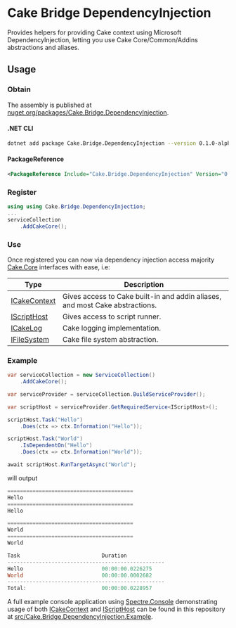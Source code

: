 # Cake Bridge DependencyInjection

Provides helpers for providing Cake context using Microsoft DependencyInjection, letting you use Cake Core/Common/Addins abstractions and aliases.

## Usage

### Obtain

The assembly is published at [nuget.org/packages/Cake.Bridge.DependencyInjection](https://www.nuget.org/packages/Cake.Bridge.DependencyInjection).

#### .NET CLI

```bash
dotnet add package Cake.Bridge.DependencyInjection --version 0.1.0-alpha0003
```

#### PackageReference
```xml
<PackageReference Include="Cake.Bridge.DependencyInjection" Version="0.1.0-alpha0003" />
```

### Register

```csharp
using using Cake.Bridge.DependencyInjection;
...
serviceCollection
    .AddCakeCore();
```

### Use

Once registered you can now via dependency injection access majority [Cake.Core](https://cakebuild.net/api/Cake.Core/#InterfaceTypes) interfaces with ease, i.e:

| Type         | Description |
|--------------|-------------|
| [ICakeContext](https://cakebuild.net/api/Cake.Core/ICakeContext/) | Gives access to Cake built-in and addin aliases, and most Cake abstractions. |
| [IScriptHost](https://cakebuild.net/api/Cake.Core.Scripting/IScriptHost/) | Gives access to script runner. |
| [ICakeLog](https://cakebuild.net/api/Cake.Core.Diagnostics/ICakeLog/) | Cake logging implementation. |
| [IFileSystem](https://cakebuild.net/api/Cake.Core.IO/IFileSystem/) | Cake file system abstraction. |

### Example

```csharp
var serviceCollection = new ServiceCollection()
    .AddCakeCore();

var serviceProvider = serviceCollection.BuildServiceProvider();

var scriptHost = serviceProvider.GetRequiredService<IScriptHost>();

scriptHost.Task("Hello")
    .Does(ctx => ctx.Information("Hello"));

scriptHost.Task("World")
    .IsDependentOn("Hello")
    .Does(ctx => ctx.Information("World"));

await scriptHost.RunTargetAsync("World");
```

will output

```powershell
========================================
Hello
========================================
Hello

========================================
World
========================================
World

Task                          Duration
--------------------------------------------------
Hello                         00:00:00.0226275
World                         00:00:00.0002682
--------------------------------------------------
Total:                        00:00:00.0228957
```

A full example console application using [Spectre.Console](https://www.nuget.org/packages/Spectre.Console) demonstrating usage of both [ICakeContext](https://cakebuild.net/api/Cake.Core/ICakeContext/) and [IScriptHost](https://cakebuild.net/api/Cake.Core.Scripting/IScriptHost/) can be found in this repository at [src/Cake.Bridge.DependencyInjection.Example](src/Cake.Bridge.DependencyInjection.Example).
